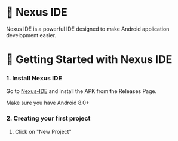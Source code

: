 # 🌟 Nexus IDE
Nexus IDE is a powerful IDE designed to make Android application development easier.
# 🚀 Getting Started with Nexus IDE
### 1. Install Nexus IDE
Go to [Nexus-IDE](github.com/Nexus-IDE/Nexus-IDE) and install the APK from the Releases Page.

Make sure you have Android 8.0+
### 2. Creating your first project
1. Click on "New Project"
